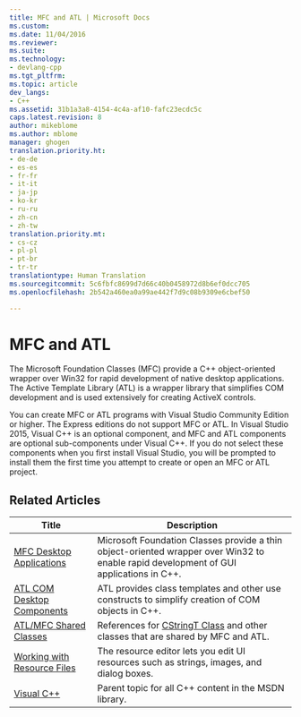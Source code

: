 ```yaml
---
title: MFC and ATL | Microsoft Docs
ms.custom: 
ms.date: 11/04/2016
ms.reviewer: 
ms.suite: 
ms.technology:
- devlang-cpp
ms.tgt_pltfrm: 
ms.topic: article
dev_langs:
- C++
ms.assetid: 31b1a3a8-4154-4c4a-af10-fafc23ecdc5c
caps.latest.revision: 8
author: mikeblome
ms.author: mblome
manager: ghogen
translation.priority.ht:
- de-de
- es-es
- fr-fr
- it-it
- ja-jp
- ko-kr
- ru-ru
- zh-cn
- zh-tw
translation.priority.mt:
- cs-cz
- pl-pl
- pt-br
- tr-tr
translationtype: Human Translation
ms.sourcegitcommit: 5c6fbfc8699d7d66c40b0458972d8b6ef0dcc705
ms.openlocfilehash: 2b542a460ea0a99ae442f7d9c08b9309e6cbef50

---
```

# MFC and ATL
The Microsoft Foundation Classes (MFC) provide a C++ object-oriented wrapper over Win32 for rapid development of native desktop applications. The Active Template Library (ATL) is a wrapper library that simplifies COM development and is used extensively for creating ActiveX controls.  
  
 You can create MFC or ATL programs with Visual Studio Community Edition or higher. The Express editions do not support MFC or ATL. In Visual Studio 2015, Visual C++ is an optional component, and MFC and ATL components are optional sub-components under Visual C++. If you do not select these components when you first install Visual Studio, you will be prompted to install them the first time you attempt to create or open an MFC or ATL project.  
  
## Related Articles  
  
|Title|Description|  
|-----------|-----------------|  
|[MFC Desktop Applications](../mfc/mfc-desktop-applications.md)|Microsoft Foundation Classes provide a thin object-oriented wrapper over Win32 to enable rapid development of GUI applications in C++.|  
|[ATL COM Desktop Components](../atl/atl-com-desktop-components.md)|ATL provides class templates and other use constructs to simplify creation of COM objects in C++.|  
|[ATL/MFC Shared Classes](../atl-mfc-shared/atl-mfc-shared-classes.md)|References for [CStringT Class](../atl-mfc-shared/reference/cstringt-class.md) and other classes that are shared by MFC and ATL.|  
|[Working with Resource Files](../mfc/working-with-resource-files.md)|The resource editor lets you edit UI resources such as strings, images, and dialog boxes.|  
|[Visual C++](../visual-cpp-in-visual-studio.md)|Parent topic for all C++ content in the MSDN library.|


<!--HONumber=Jan17_HO1-->


